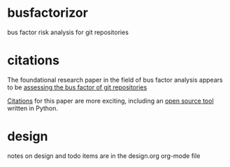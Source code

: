 # busfactorizor
bus factor risk analysis for git repositories


# citations
The foundational research paper in the field of bus factor analysis appears to be [assessing the bus factor of git repositories](https://scholar.google.com/scholar?cluster=12785238225994021522&hl=en&as_sdt=0,11)

[Citations](https://scholar.google.com/scholar?hl=en&as_sdt=0%2C11&q=bus+factor&btnG=) for this paper are more exciting, including an [open source tool](https://github.com/SOM-Research/Gitana) written in Python.

# design
notes on design and todo items are in the design.org org-mode file
